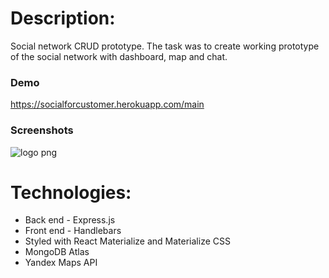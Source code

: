 # Description:
Social network CRUD prototype. The task was to create working prototype of the social network with dashboard, map and chat.

### Demo ###
https://socialforcustomer.herokuapp.com/main

### Screenshots ###

![logo png](https://i.pinimg.com/originals/d2/f6/49/d2f649e32166a132ff83772d3cf0dd6b.gif)


# Technologies:
- Back end - Express.js
- Front end - Handlebars
- Styled with React Materialize and Materialize CSS
- MongoDB Atlas
- Yandex Maps API
